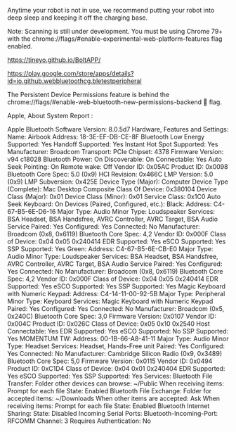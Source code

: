 


Anytime your robot is not in use, we recommend putting your robot into deep sleep and keeping it off the charging base.


Note: Scanning is still under development. You must be using Chrome 79+ with the chrome://flags/#enable-experimental-web-platform-features flag enabled.


https://tineyo.github.io/BoltAPP/

https://play.google.com/store/apps/details?id=io.github.webbluetoothcg.bletestperipheral

The Persistent Device Permissions feature is behind the chrome://flags/#enable-web-bluetooth-new-permissions-backend 🚩 flag.








Apple, About System Report :

  Apple Bluetooth Software Version:	8.0.5d7
  Hardware, Features and Settings:
    Name:	Airbook
    Address:	18-3E-EF-DB-CE-8F
    Bluetooth Low Energy Supported:	Yes
    Handoff Supported:	Yes
    Instant Hot Spot Supported:	Yes
    Manufacturer:	Broadcom
    Transport:	PCIe
    Chipset:	4378
    Firmware Version:	v94 c18028
    Bluetooth Power:	On
    Discoverable:	On
    Connectable:	Yes
    Auto Seek Pointing:	On
    Remote wake:	Off
    Vendor ID:	0x05AC
    Product ID:	0x0098
    Bluetooth Core Spec:	5.0 (0x9)
    HCI Revision:	0x466C
    LMP Version:	5.0 (0x9)
    LMP Subversion:	0x425E
    Device Type (Major):	Computer
    Device Type (Complete):	Mac Desktop
    Composite Class Of Device:	0x380104
    Device Class (Major):	0x01
    Device Class (Minor):	0x01
    Service Class:	0x1C0
    Auto Seek Keyboard:	On
  Devices (Paired, Configured, etc.):
    Black:
        Address:	C4-67-B5-6E-D6-16
        Major Type:	Audio
        Minor Type:	Loudspeaker
        Services:	BSA Headset, BSA Handsfree, AVRC Controller, AVRC Target, BSA Audio Service
        Paired:	Yes
        Configured:	Yes
        Connected:	No
        Manufacturer:	Broadcom (0x8, 0x6119)
        Bluetooth Core Spec:	4,2
        Vendor ID:	0x000F
        Class of Device:	0x04 0x05 0x240414
        EDR Supported:	Yes
        eSCO Supported:	Yes
        SSP Supported:	Yes
    Green:
        Address:	C4-67-B5-6E-CB-E0
        Major Type:	Audio
        Minor Type:	Loudspeaker
        Services:	BSA Headset, BSA Handsfree, AVRC Controller, AVRC Target, BSA Audio Service
        Paired:	Yes
        Configured:	Yes
        Connected:	No
        Manufacturer:	Broadcom (0x8, 0x6119)
        Bluetooth Core Spec:	4,2
        Vendor ID:	0x000F
        Class of Device:	0x04 0x05 0x240414
        EDR Supported:	Yes
        eSCO Supported:	Yes
        SSP Supported:	Yes
    Magic Keyboard with Numeric Keypad:
        Address:	C4-14-11-00-92-5B
        Major Type:	Peripheral
        Minor Type:	Keyboard
        Services:	Magic Keyboard with Numeric Keypad
        Paired:	Yes
        Configured:	Yes
        Connected:	No
        Manufacturer:	Broadcom (0x5, 0x240C)
        Bluetooth Core Spec:	3,0
        Firmware Version:	0x0107
        Vendor ID:	0x004C
        Product ID:	0x026C
        Class of Device:	0x05 0x10 0x2540
        Host Connectable:	Yes
        EDR Supported:	Yes
        eSCO Supported:	No
        SSP Supported:	Yes
    MOMENTUM TW:
        Address:	00-1B-66-A8-41-11
        Major Type:	Audio
        Minor Type:	Headset
        Services:	Headset, Hands-Free unit
        Paired:	Yes
        Configured:	Yes
        Connected:	No
        Manufacturer:	Cambridge Silicon Radio (0x9, 0x3489)
        Bluetooth Core Spec:	5,0
        Firmware Version:	0x0115
        Vendor ID:	0x0494
        Product ID:	0xC1D4
        Class of Device:	0x04 0x01 0x240404
        EDR Supported:	Yes
        eSCO Supported:	Yes
        SSP Supported:	Yes
        Services:
        Bluetooth File Transfer:
        Folder other devices can browse:	~/Public
        When receiving items:	Prompt for each file
        State:	Enabled
        Bluetooth File Exchange:
        Folder for accepted items:	~/Downloads
        When other items are accepted:	Ask
        When receiving items:	Prompt for each file
        State:	Enabled
        Bluetooth Internet Sharing:
        State:	Disabled
        Incoming Serial Ports:
        Bluetooth-Incoming-Port:
        RFCOMM Channel:	3
        Requires Authentication:	No